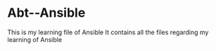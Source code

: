 # Abt--Ansible
This is my learning file of Ansible
It contains all the files regarding my learning of Ansible
